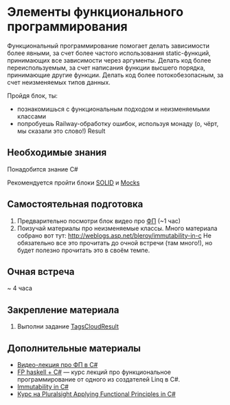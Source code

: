 # Элементы функционального программирования

Функциональный программирование помогает делать зависимости более явными, за счет более частого использования static-функций, принимающих все зависимости через аргументы.
Делать код более переиспользуемым, за счет написания функции высшего порядка, принимающие другие функции.
Делать код более потокобезопасным, за счет неизменяемых типов данных.

Пройдя блок, ты:

- познакомишься с функциональным подходом и неизменяемыми классами
- попробуешь Railway-обработку ошибок, используя монаду (о, чёрт, мы сказали это слово!) Result


## Необходимые знания

Понадобится знание C#

Рекомендуется пройти блоки [SOLID](https://github.com/kontur-csharper/solid-design) и [Mocks](https://github.com/kontur-csharper/mocks)


## Самостоятельная подготовка
1. Предварительно посмотри блок видео про [ФП](https://ulearn.azurewebsites.net/Course/cs2/Probliematika_e0da880e-8afe-4f7c-a0dc-704337b535c4) (~1 час)
 
2. Поизучай материалы про неизменяемые классы. Много материала собрано вот тут: http://weblogs.asp.net/bleroy/immutability-in-c
Не обязательно все это прочитать до очной встречи (там много!), но будет полезно прочитать это в своём темпе.


## Очная встреча

~ 4 часа


## Закрепление материала

1. Выполни задание [TagsCloudResult](HomeExercise.md)


## Дополнительные материалы

* [Видео-лекция про ФП в C#](https://ulearn.azurewebsites.net/Course/cs2/Probliematika_e0da880e-8afe-4f7c-a0dc-704337b535c4)
* [FP haskell + C#](https://www.youtube.com/watch?v=UIUlFQH4Cvo&list=PLTA0Ta9Qyspa5Nayx0VCHj5AHQJqp1clD) — курс лекций про функциональное программирование от одного из создателей Linq в C#.
* [Immutability in C#](http://weblogs.asp.net/bleroy/immutability-in-c)
* [Курс на Pluralsight Applying Functional Principles in C#](https://app.pluralsight.com/library/courses/csharp-applying-functional-principles/table-of-contents)
